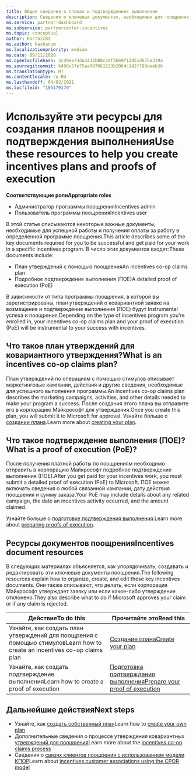 ```yaml
---
title: Общие сведения о планах и подтверждениях выполнения
description: Сведения о ключевых документах, необходимых для поощрения, включая план утверждений о ковариантной заявке на утверждение и подробное подтверждение выполнения (ПОЕ).
ms.service: partner-dashboard
ms.subservice: partnercenter-incentives
ms.topic: conceptual
author: Karthic83
ms.author: kashanum
ms.localizationpriority: medium
ms.date: 09/11/2020
ms.openlocfilehash: 3cd9ee73da3432b88c2ef3669f12451d675a319a
ms.sourcegitcommit: 6498c57e75aa097861523b206dc142f789deeb36
ms.translationtype: MT
ms.contentlocale: ru-RU
ms.lasthandoff: 04/02/2021
ms.locfileid: "106179179"
---
```

# <a name="use-these-resources-to-help-you-create-incentives-plans-and-proofs-of-execution"></a><span data-ttu-id="a83f7-103">Используйте эти ресурсы для создания планов поощрения и подтверждения выполнения</span><span class="sxs-lookup"><span data-stu-id="a83f7-103">Use these resources to help you create incentives plans and proofs of execution</span></span>

<span data-ttu-id="a83f7-104">**Соответствующие роли**</span><span class="sxs-lookup"><span data-stu-id="a83f7-104">**Appropriate roles**</span></span>

- <span data-ttu-id="a83f7-105">Администратор программы поощрения</span><span class="sxs-lookup"><span data-stu-id="a83f7-105">Incentives admin</span></span>
- <span data-ttu-id="a83f7-106">Пользователь программы поощрения</span><span class="sxs-lookup"><span data-stu-id="a83f7-106">Incentives user</span></span>

<span data-ttu-id="a83f7-107">В этой статье описываются некоторые важные документы, необходимые для успешной работы и получения оплаты за работу в определенной программе поощрения.</span><span class="sxs-lookup"><span data-stu-id="a83f7-107">This article describes some of the key documents required for you to be successful and get paid for your work in a specific incentives program.</span></span> <span data-ttu-id="a83f7-108">В число этих документов входят:</span><span class="sxs-lookup"><span data-stu-id="a83f7-108">These documents include:</span></span>

- <span data-ttu-id="a83f7-109">План утверждений с помощью поощрения</span><span class="sxs-lookup"><span data-stu-id="a83f7-109">An incentives co-op claims plan</span></span>
- <span data-ttu-id="a83f7-110">Подробное подтверждение выполнения (ПОЕ)</span><span class="sxs-lookup"><span data-stu-id="a83f7-110">A detailed proof of execution (PoE)</span></span>

<span data-ttu-id="a83f7-111">В зависимости от типа программы поощрения, в которой вы зарегистрированы, план утверждений о ковариантной заявке на возмещение и подтверждение выполнения (ПОЕ) будут Instrumental успеха и поощрения.</span><span class="sxs-lookup"><span data-stu-id="a83f7-111">Depending on the type of incentives program you’re enrolled in, your incentives co-op claims plan and your proof of execution (PoE) will be instrumental to your success with incentives.</span></span>

## <a name="what-is-an-incentives-co-op-claims-plan"></a><span data-ttu-id="a83f7-112">Что такое план утверждений для ковариантного утверждения?</span><span class="sxs-lookup"><span data-stu-id="a83f7-112">What is an incentives co-op claims plan?</span></span>

<span data-ttu-id="a83f7-113">План утверждений по операциям с помощью стимулов описывает маркетинговые кампании, действия и другие сведения, необходимые для успешного выполнения программы.</span><span class="sxs-lookup"><span data-stu-id="a83f7-113">An incentives co-op claims plan describes the marketing campaigns, activities, and other details needed to make your program a success.</span></span> <span data-ttu-id="a83f7-114">После создания этого плана вы отправите его в корпорацию Майкрософт для утверждения.</span><span class="sxs-lookup"><span data-stu-id="a83f7-114">Once you create this plan, you will submit it to Microsoft for approval.</span></span> <span data-ttu-id="a83f7-115">Узнайте больше о [создании плана](incentives-create-your-plan.md).</span><span class="sxs-lookup"><span data-stu-id="a83f7-115">Learn more about [creating your plan](incentives-create-your-plan.md).</span></span>

## <a name="what-is-a-proof-of-execution-poe"></a><span data-ttu-id="a83f7-116">Что такое подтверждение выполнения (ПОЕ)?</span><span class="sxs-lookup"><span data-stu-id="a83f7-116">What is a proof of execution (PoE)?</span></span>

<span data-ttu-id="a83f7-117">После получения платной работы по поощрениям необходимо отправить в корпорацию Майкрософт подробное подтверждение выполнения (ПОЕ).</span><span class="sxs-lookup"><span data-stu-id="a83f7-117">After you get paid for your incentives work, you must submit a detailed proof of execution (PoE) to Microsoft.</span></span> <span data-ttu-id="a83f7-118">ПОЕ может включать сведения о любой связанной кампании, дату действия поощрения и сумму заказа.</span><span class="sxs-lookup"><span data-stu-id="a83f7-118">Your PoE may include details about any related campaign, the date an incentives activity occurred, and the amount claimed.</span></span> 

<span data-ttu-id="a83f7-119">Узнайте больше о [подготовке подтверждения выполнения](incentives-prepare-your-proof-of-execution.md).</span><span class="sxs-lookup"><span data-stu-id="a83f7-119">Learn more about [preparing proofs of execution](incentives-prepare-your-proof-of-execution.md).</span></span>

## <a name="incentives-document-resources"></a><span data-ttu-id="a83f7-120">Ресурсы документов поощрения</span><span class="sxs-lookup"><span data-stu-id="a83f7-120">Incentives document resources</span></span>

<span data-ttu-id="a83f7-121">В следующих материалах объясняется, как упорядочивать, создавать и редактировать эти ключевые документы поощрения.</span><span class="sxs-lookup"><span data-stu-id="a83f7-121">The following resources explain how to organize, create, and edit these key incentives documents.</span></span> <span data-ttu-id="a83f7-122">Они также описывают, что делать, если корпорация Майкрософт утверждает заявку или если какое-либо утверждение отклонено.</span><span class="sxs-lookup"><span data-stu-id="a83f7-122">They also describe what to do if Microsoft approves your claim or if any claim is rejected.</span></span>

|  <span data-ttu-id="a83f7-123">**Действие**</span><span class="sxs-lookup"><span data-stu-id="a83f7-123">**To do this**</span></span>  |  <span data-ttu-id="a83f7-124">**Прочитайте это**</span><span class="sxs-lookup"><span data-stu-id="a83f7-124">**Read this**</span></span>  |
|--------------|-----------|
| <span data-ttu-id="a83f7-125">Узнайте, как создать план утверждений для поощрения с помощью стимулов</span><span class="sxs-lookup"><span data-stu-id="a83f7-125">Learn how to create an incentives co-op claims plan</span></span> | [<span data-ttu-id="a83f7-126">Создание плана</span><span class="sxs-lookup"><span data-stu-id="a83f7-126">Create your plan</span></span>](incentives-create-your-plan.md)  |
<span data-ttu-id="a83f7-127">Узнайте, как создать подтверждение выполнения</span><span class="sxs-lookup"><span data-stu-id="a83f7-127">Learn how to create a proof of execution</span></span> | [<span data-ttu-id="a83f7-128">Подготовка подтверждения выполнения</span><span class="sxs-lookup"><span data-stu-id="a83f7-128">Prepare your proof of execution</span></span>](incentives-prepare-your-proof-of-execution.md)  |

## <a name="next-steps"></a><span data-ttu-id="a83f7-129">Дальнейшие действия</span><span class="sxs-lookup"><span data-stu-id="a83f7-129">Next steps</span></span>

- <span data-ttu-id="a83f7-130">Узнайте, как [создать собственный план](incentives-create-your-plan.md)</span><span class="sxs-lookup"><span data-stu-id="a83f7-130">Learn how to [create your own plan](incentives-create-your-plan.md)</span></span>
- <span data-ttu-id="a83f7-131">Дополнительные сведения о процессе утверждения ковариантных [утверждений для поощрения](claims-overview.md)</span><span class="sxs-lookup"><span data-stu-id="a83f7-131">Learn more about the [incentives co-op claims process](claims-overview.md)</span></span>
- <span data-ttu-id="a83f7-132">Сведения о [связях клиентов поощрения с использованием модели КПОР](submit-osa-claim.md)</span><span class="sxs-lookup"><span data-stu-id="a83f7-132">Learn about [incentives customer associations using the CPOR model](submit-osa-claim.md)</span></span>